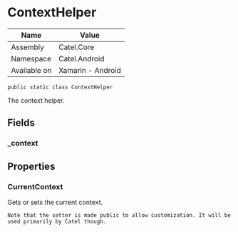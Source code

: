 

# ContextHelper

Name|Value
---|---
Assembly|Catel.Core
Namespace|Catel.Android
Available on|Xamarin - Android

```
public static class ContextHelper
```

The context helper.



## Fields

### _context

## Properties

### CurrentContext

Gets or sets the current context.
    


    Note that the setter is made public to allow customization. It will be used primarily by Catel though.



